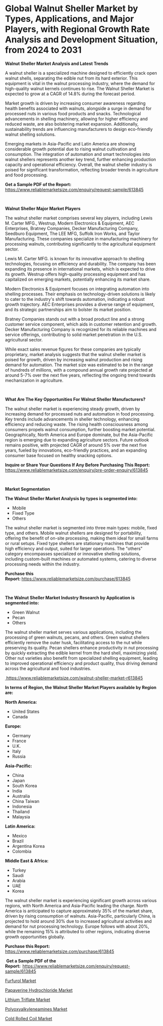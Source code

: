 <p><h1>Global Walnut Sheller Market by Types, Applications, and Major Players, with Regional Growth Rate Analysis and Development Situation, from 2024 to 2031</h1></p><p><strong>Walnut Sheller Market Analysis and Latest Trends</strong></p>
<p><p>A walnut sheller is a specialized machine designed to efficiently crack open walnut shells, separating the edible nut from its hard exterior. This equipment is vital in the walnut processing industry, where the demand for high-quality walnut kernels continues to rise. The Walnut Sheller Market is expected to grow at a CAGR of 14.8% during the forecast period. </p><p>Market growth is driven by increasing consumer awareness regarding health benefits associated with walnuts, alongside a surge in demand for processed nuts in various food products and snacks. Technological advancements in shelling machinery, allowing for higher efficiency and reduced waste, are also bolstering market expansion. Additionally, sustainability trends are influencing manufacturers to design eco-friendly walnut shelling solutions. </p><p>Emerging markets in Asia-Pacific and Latin America are showing considerable growth potential due to rising walnut cultivation and consumption. The integration of automation and smart technologies into walnut shellers represents another key trend, further enhancing production capacity and operational efficiency. Overall, the walnut sheller industry is poised for significant transformation, reflecting broader trends in agriculture and food processing.</p></p>
<p><strong>Get a Sample PDF of the Report:&nbsp;</strong> <a href="https://www.reliablemarketsize.com/enquiry/request-sample/613845?utm_campaign=1105&utm_medium=2&utm_source=Github&utm_content=ia&utm_term=11122024&utm_id=walnut-sheller">https://www.reliablemarketsize.com/enquiry/request-sample/613845</a></p>
<p>&nbsp;</p>
<p><strong>Walnut Sheller Major Market Players</strong></p>
<p><p>The walnut sheller market comprises several key players, including Lewis M. Carter MFG., Westrup, Modern Electronics & Equipment, AEC Enterprises, Bratney Companies, Decker Manufacturing Company, Seedburo Equipment, The LEE MFG, Suffolk Iron Works, and Taylor Manufacturing. These companies specialize in manufacturing machinery for processing walnuts, contributing significantly to the agricultural equipment sector.</p><p>Lewis M. Carter MFG. is known for its innovative approach to shelling technologies, focusing on efficiency and durability. The company has been expanding its presence in international markets, which is expected to drive its growth. Westrup offers high-quality processing equipment and has capitalized on emerging markets, potentially enhancing its market share.</p><p>Modern Electronics & Equipment focuses on integrating automation into shelling processes. Their emphasis on technology-driven solutions is likely to cater to the industry's shift towards automation, indicating a robust growth trajectory. AEC Enterprises provides a diverse range of equipment, and its strategic partnerships aim to bolster its market position.</p><p>Bratney Companies stands out with a broad product line and a strong customer service component, which aids in customer retention and growth. Decker Manufacturing Company is recognized for its reliable machines and service offerings, contributing to solid market penetration in the U.S. agricultural sector.</p><p>While exact sales revenue figures for these companies are typically proprietary, market analysis suggests that the walnut sheller market is poised for growth, driven by increasing walnut production and rising demand for automation. The market size was estimated to be in the range of hundreds of millions, with a compound annual growth rate projected at around 5-7% over the next five years, reflecting the ongoing trend towards mechanization in agriculture.</p></p>
<p>&nbsp;</p>
<p><strong>What Are The Key Opportunities For Walnut Sheller Manufacturers?</strong></p>
<p><p>The walnut sheller market is experiencing steady growth, driven by increasing demand for processed nuts and automation in food processing. Key trends include advancements in sheller technology, enhancing efficiency and reducing waste. The rising health consciousness among consumers propels walnut consumption, further boosting market potential. Geographically, North America and Europe dominate, but the Asia-Pacific region is emerging due to expanding agriculture sectors. Future outlook remains positive, with projected CAGR of around 5% over the next five years, fueled by innovations, eco-friendly practices, and an expanding consumer base focused on healthy snacking options.</p></p>
<p><strong>Inquire or Share Your Questions If Any Before Purchasing This Report:</strong> <a href="https://www.reliablemarketsize.com/enquiry/pre-order-enquiry/613845?utm_campaign=1105&utm_medium=2&utm_source=Github&utm_content=ia&utm_term=11122024&utm_id=walnut-sheller">https://www.reliablemarketsize.com/enquiry/pre-order-enquiry/613845</a></p>
<p>&nbsp;</p>
<p><strong>Market Segmentation</strong></p>
<p><strong>The Walnut Sheller Market Analysis by types is segmented into:</strong></p>
<p><ul><li>Mobile</li><li>Fixed Type</li><li>Others</li></ul></p>
<p><p>The walnut sheller market is segmented into three main types: mobile, fixed type, and others. Mobile walnut shellers are designed for portability, offering the benefit of on-site processing, making them ideal for small farms or rural setups. Fixed type shellers are stationary machines that provide high efficiency and output, suited for larger operations. The "others" category encompasses specialized or innovative shelling solutions, including custom-built machines or automated systems, catering to diverse processing needs within the industry.</p></p>
<p><strong>Purchase this Report:&nbsp;</strong><a href="https://www.reliablemarketsize.com/purchase/613845?utm_campaign=1105&utm_medium=2&utm_source=Github&utm_content=ia&utm_term=11122024&utm_id=walnut-sheller">https://www.reliablemarketsize.com/purchase/613845</a></p>
<p>&nbsp;</p>
<p><strong>The Walnut Sheller Market Industry Research by Application is segmented into:</strong></p>
<p><ul><li>Green Walnut</li><li>Pecan</li><li>Others</li></ul></p>
<p><p>The walnut sheller market serves various applications, including the processing of green walnuts, pecans, and others. Green walnut shellers efficiently remove the outer husk, facilitating access to the nut while preserving its quality. Pecan shellers enhance productivity in nut processing by quickly extracting the edible kernel from the hard shell, maximizing yield. Other nut varieties also benefit from specialized shelling equipment, leading to improved operational efficiency and product quality, thus driving demand across the agricultural and food industries.</p></p>
<p><a href="https://www.reliablemarketsize.com/walnut-sheller-market-r613845?utm_campaign=1105&utm_medium=2&utm_source=Github&utm_content=ia&utm_term=11122024&utm_id=walnut-sheller">&nbsp;https://www.reliablemarketsize.com/walnut-sheller-market-r613845</a></p>
<p><strong>In terms of Region, the Walnut Sheller Market Players available by Region are:</strong></p>
<p>
    <p> <strong> North America: </strong>
        <ul>
            <li>United States</li>
            <li>Canada</li>
        </ul>
        </p> 
    <p> <strong> Europe: </strong>
        <ul>
            <li>Germany</li>
            <li>France</li>
            <li>U.K.</li>
            <li>Italy</li>
            <li>Russia</li>
        </ul>
        </p> 
    <p> <strong> Asia-Pacific: </strong>
        <ul>
            <li>China</li>
            <li>Japan</li>
            <li>South Korea</li>
            <li>India</li>
            <li>Australia</li>
            <li>China Taiwan</li>
            <li>Indonesia</li>
            <li>Thailand</li>
            <li>Malaysia</li>
        </ul>
        </p> 
    <p> <strong> Latin America: </strong>
        <ul>
            <li>Mexico</li>
            <li>Brazil</li>
            <li>Argentina Korea</li>
            <li>Colombia</li>
        </ul>
        </p> 
    <p> <strong> Middle East & Africa: </strong>
        <ul>
            <li>Turkey</li>
            <li>Saudi</li>
            <li>Arabia</li>
            <li>UAE</li>
            <li>Korea</li>
        </ul>
    </p>
    </p>
<p><p>The walnut sheller market is experiencing significant growth across various regions, with North America and Asia-Pacific leading the charge. North America is anticipated to capture approximately 35% of the market share, driven by rising consumption of walnuts. Asia-Pacific, particularly China, is projected to hold around 30% due to increased agricultural activities and demand for nut processing technology. Europe follows with about 20%, while the remaining 15% is attributed to other regions, indicating diverse growth opportunities globally.</p></p>
<p><strong>Purchase this Report: </strong><a href="https://www.reliablemarketsize.com/purchase/613845?utm_campaign=1105&utm_medium=2&utm_source=Github&utm_content=ia&utm_term=11122024&utm_id=walnut-sheller">https://www.reliablemarketsize.com/purchase/613845</a></p>
<p>&nbsp;<strong>Get a Sample PDF of the Report:&nbsp;&nbsp;</strong><a href="https://www.reliablemarketsize.com/enquiry/request-sample/613845?utm_campaign=1105&utm_medium=2&utm_source=Github&utm_content=ia&utm_term=11122024&utm_id=walnut-sheller">https://www.reliablemarketsize.com/enquiry/request-sample/613845</a></p>
<p><strong></strong></p>
<p><p><a href="https://www.linkedin.com/pulse/c-hannibex-sqmmf?utm_campaign=1105&utm_medium=2&utm_source=Github&utm_content=ia&utm_term=11122024&utm_id=walnut-sheller">Furfurol Market</a></p><p><a href="https://www.linkedin.com/pulse/papaverine-hydrochloride-market2024-2031-industry-yulqe?utm_campaign=1105&utm_medium=2&utm_source=Github&utm_content=ia&utm_term=11122024&utm_id=walnut-sheller">Papaverine Hydrochloride Market</a></p><p><a href="https://www.linkedin.com/pulse/detailed-lithium-triflate-market-report-projected-66-cagr-69cxe?utm_campaign=1105&utm_medium=2&utm_source=Github&utm_content=ia&utm_term=11122024&utm_id=walnut-sheller">Lithium Triflate Market</a></p><p><a href="https://www.linkedin.com/pulse/polyoxyalkyleneamines-market-study-growth-opportunities-01qqe?utm_campaign=1105&utm_medium=2&utm_source=Github&utm_content=ia&utm_term=11122024&utm_id=walnut-sheller">Polyoxyalkyleneamines Market</a></p><p><a href="https://www.linkedin.com/pulse/c-hannibex-sqmmf?utm_campaign=1105&utm_medium=2&utm_source=Github&utm_content=ia&utm_term=11122024&utm_id=walnut-sheller">Cold Rolled Coil Market</a></p></p>